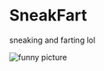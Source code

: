 # SneakFart
sneaking and farting lol


![funny picture](https://www.spigotmc.org/attachments/fart-png.577401)
